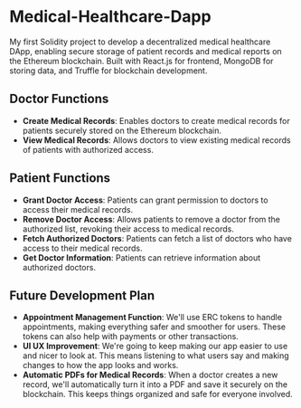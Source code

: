 # Medical-Healthcare-Dapp
My first Solidity project to develop a decentralized medical healthcare DApp, enabling secure storage of patient records and medical reports on the Ethereum blockchain. Built with React.js for frontend, MongoDB for storing data, and Truffle for blockchain development.

## Doctor Functions
- **Create Medical Records**: Enables doctors to create medical records for patients securely stored on the Ethereum blockchain.
- **View Medical Records**: Allows doctors to view existing medical records of patients with authorized access.

## Patient Functions
- **Grant Doctor Access**: Patients can grant permission to doctors to access their medical records.
- **Remove Doctor Access**: Allows patients to remove a doctor from the authorized list, revoking their access to medical records.
- **Fetch Authorized Doctors**: Patients can fetch a list of doctors who have access to their medical records.
- **Get Doctor Information**: Patients can retrieve information about authorized doctors.

## Future Development Plan
- **Appointment Management Function**: We'll use ERC tokens to handle appointments, making everything safer and smoother for users. These tokens can also help with payments or other transactions.
- **UI UX Improvement**: We're going to keep making our app easier to use and nicer to look at. This means listening to what users say and making changes to how the app looks and works.
- **Automatic PDFs for Medical Records**: When a doctor creates a new record, we'll automatically turn it into a PDF and save it securely on the blockchain. This keeps things organized and safe for everyone involved.
